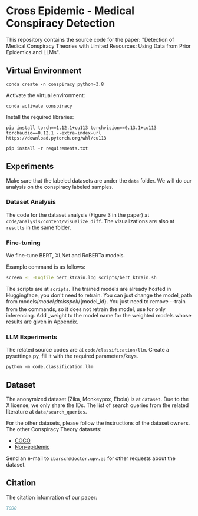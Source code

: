 # Cross Epidemic - Medical Conspiracy Detection

This repository contains the source code for the paper: "Detection of Medical Conspiracy Theories with Limited
Resources: Using Data from Prior Epidemics and LLMs".

## Virtual Environment

```shell
conda create -n conspiracy python=3.8
```

Activate the virtual environment:
```shell
conda activate conspiracy
```

Install the required libraries:
```shell
pip install torch==1.12.1+cu113 torchvision==0.13.1+cu113 torchaudio==0.12.1 --extra-index-url https://download.pytorch.org/whl/cu113
```
```shell
pip install -r requirements.txt
```

## Experiments

Make sure that the labeled datasets are under the `data` folder. We will do our analysis on the conspiracy labeled
samples.

### Dataset Analysis
The code for the dataset analysis (Figure 3 in the paper) at `code/analysis/content/visualize_diff`. The visualizations are also at `results` in the same folder.

### Fine-tuning
We fine-tune BERT, XLNet and RoBERTa models.

Example command is as follows:
```bash
screen -L -Logfile bert_ktrain.log scripts/bert_ktrain.sh
```
The scripts are at `scripts`.
The trained models are already hosted in Huggingface, you don't need to retrain. You can just change the model_path from models/${model_id} to isspek/${model_id}.
You just need to remove --train from the commands, so it does not retrain the model, use for only inferencing.
Add _weight to the model name for the weighted models whose results are given in Appendix.

### LLM Experiments

The related source codes are at `code/classification/llm`.
Create a pysettings.py, fill it with the required parameters/keys.

```shell
python -m code.classification.llm
```

## Dataset
The anonymized dataset (Zika, Monkeypox, Ebola) is at `dataset`. Due to the X license, we only share the IDs.
The list of search queries from the related literature at `data/search_queries`.

For the other datasets, please follow the instructions of the dataset owners.
The other Conspiracy Theory datasets:
- [COCO](https://link.springer.com/article/10.1007/s42001-023-00200-3)
- [Non-epidemic](https://dl.acm.org/doi/10.1145/3487553.3524665)

Send an e-mail to `ibarsch@doctor.upv.es` for other requests about the dataset.

## Citation
The citation infomration of our paper:
```bibtex
TODO
```
